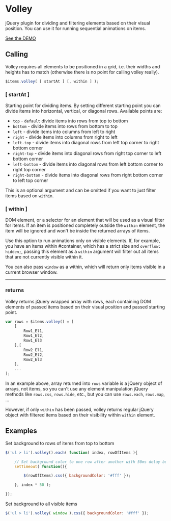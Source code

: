 # Volley

jQuery plugin for dividing and filtering elements based on their visual position. You can use it for running sequential animations on items.

[See the DEMO](http://darsain.github.com/volley)


## Calling

Volley requires all elements to be positioned in a grid, i.e. their widths and heights has to match (otherwise there is no point for calling volley really).

```js
$items.volley( [ startAt ] [, within ] );
```

### [ startAt ]

Starting point for dividing items. By setting different starting point you can divide items into horizontal, vertical, or diagonal rows. Available points are:

+ `top` - `default` divide items into rows from top to bottom
+ `bottom` - divide items into rows from bottom to top
+ `left` - divide items into columns from left to right
+ `right` - divide items into columns from right to left
+ `left-top` - divide items into diagonal rows from left top corner to right bottom corner
+ `right-top` - divide items into diagonal rows from right top corner to left bottom corner
+ `left-bottom` - divide items into diagonal rows from left bottom corner to right top corner
+ `right-bottom` - divide items into diagonal rows from right bottom corner to left top corner

This is an optional argument and can be omitted if you want to just filter items based on `within`.

### [ within ]

DOM element, or a selector for an element that will be used as a visual filter for items.
If an item is positioned completely outside the `within` element, the item will be ignored and won't be inside the returned arrays of items.

Use this option to run animations only on visible elements. If, for example, you have an items within #container, which has a strict size and `overflow: hidden;`,
passing this element as a `within` argument will filter out all items that are not currently visible within it.

You can also pass `window` as a within, which will return only items visible in a current browser window.

***

### returns

Volley returns jQuery wrapped array with rows, each containing DOM elements of passed items based on their visual position and passed starting point.

```js
var rows = $items.volley() = [
	[
		Row1_El1,
		Row1_El2,
		Row1_El3
	],[
		Row2_El1,
		Row2_El2,
		Row2_El3
	],
	...
];
```

In an example above, array returned into `rows` variable is a jQuery object of arrays, not items, so you can't use any element manipulation jQuery methods like `rows.css`, `rows.hide`, etc.,
but you can use `rows.each`, `rows.map`, ...

However, if only `within` has been passed, volley returns regular jQuery object with filtered items based on their visibility within `within` element.


## Examples

Set background to rows of items from top to bottom

```js
$('ul > li').volley().each( function( index, rowOfItems ){

	// Set background color to one row after another with 50ms delay between them
	setTimeout( function(){

		$(rowOfItems).css({ backgroundColor: '#fff' });

	}, index * 50 );

});
```

Set background to all visible items

```js
$('ul > li').volley( window ).css({ backgroundColor: '#fff' });
```
